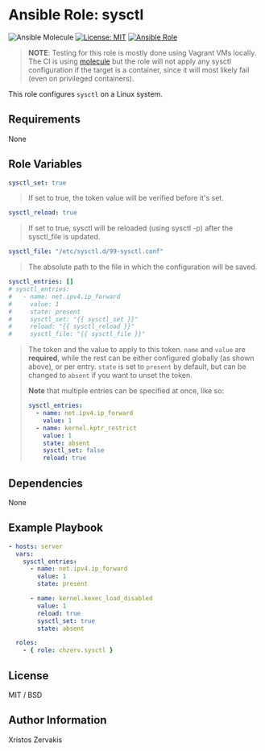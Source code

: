 # Ansible Role: sysctl

![Ansible Molecule](https://github.com/chzerv/ansible-role-sysctl/workflows/Ansible%20Molecule/badge.svg)
[![License: MIT](https://img.shields.io/badge/License-MIT-yellow.svg)](https://opensource.org/licenses/MIT)
[![Ansible Role](https://img.shields.io/ansible/role/50256?color=dodgerblue)](https://galaxy.ansible.com/chzerv/sysctl)

> **NOTE**: Testing for this role is mostly done using Vagrant VMs locally. The CI is using [molecule](https://molecule.readthedocs.io/en/latest/)
> but the role will not apply any sysctl configuration if the target is a container, since it will most likely fail (even on privileged containers).

This role configures `sysctl` on a Linux system.

## Requirements

None

## Role Variables

```yaml
sysctl_set: true
```

> If set to true, the token value will be verified before it's set.

```yaml
sysctl_reload: true
```

> If set to true, sysctl will be reloaded (using sysctl -p) after the sysctl_file is updated.

```yaml
sysctl_file: "/etc/sysctl.d/99-sysctl.conf"
```

> The absolute path to the file in which the configuration will be saved.

```yaml
sysctl_entries: []
# sysctl_entries:
#   - name: net.ipv4.ip_forward
#     value: 1
#     state: present
#     sysctl_set: "{{ sysctl_set }}"
#     reload: "{{ sysctl_reload }}"
#     sysctl_file: "{{ sysctl_file }}"
```

> The token and the value to apply to this token. `name` and `value` are **required**, while the rest can be either configured globally (as shown above), or per entry. `state` is set to `present` by default, but can be changed to `absent` if you want to unset the token.
>
> **Note** that multiple entries can be specified at once, like so:
>
> ```yaml
> sysctl_entries:
>   - name: net.ipv4.ip_forward
>     value: 1
>   - name: kernel.kptr_restrict
>     value: 1
>     state: absent
>     sysctl_set: false
>     reload: true
> ```

## Dependencies

None

## Example Playbook

```yaml
- hosts: server
  vars:
    sysctl_entries:
      - name: net.ipv4.ip_forward
        value: 1
        state: present

      - name: kernel.kexec_load_disabled
        value: 1
        reload: true
        sysctl_set: true
        state: absent

  roles:
    - { role: chzerv.sysctl }
```

## License

MIT / BSD

## Author Information

Xristos Zervakis
